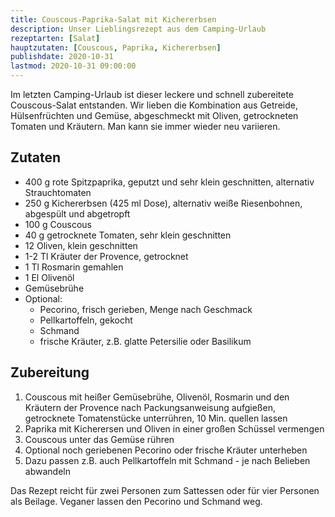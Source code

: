 ```yaml
---
title: Couscous-Paprika-Salat mit Kichererbsen
description: Unser Lieblingsrezept aus dem Camping-Urlaub
rezeptarten: [Salat]
hauptzutaten: [Couscous, Paprika, Kichererbsen]
publishdate: 2020-10-31
lastmod: 2020-10-31 09:00:00
---
```


Im letzten Camping-Urlaub ist dieser leckere und schnell zubereitete Couscous-Salat entstanden. Wir lieben die Kombination aus Getreide, Hülsenfrüchten und Gemüse, abgeschmeckt mit Oliven, getrockneten Tomaten und Kräutern. Man kann sie immer wieder neu variieren.

## Zutaten

- 400 g rote Spitzpaprika, geputzt und sehr klein geschnitten, alternativ Strauchtomaten
- 250 g Kichererbsen (425 ml Dose), alternativ weiße Riesenbohnen, abgespült und abgetropft
- 100 g Couscous
- 40 g getrocknete Tomaten, sehr klein geschnitten
- 12 Oliven, klein geschnitten
- 1-2 Tl Kräuter der Provence, getrocknet
- 1 Tl Rosmarin gemahlen
- 1 El Olivenöl
- Gemüsebrühe
- Optional:
  - Pecorino, frisch gerieben, Menge nach Geschmack
  - Pellkartoffeln, gekocht
  - Schmand
  - frische Kräuter, z.B. glatte Petersilie oder Basilikum

## Zubereitung

1. Couscous mit heißer Gemüsebrühe, Olivenöl, Rosmarin und den Kräutern der Provence nach Packungsanweisung aufgießen, getrocknete Tomatenstücke unterrühren, 10 Min. quellen lassen
2. Paprika mit Kicherersen und Oliven in einer großen Schüssel vermengen
3. Couscous unter das Gemüse rühren
4. Optional noch geriebenen Pecorino oder frische Kräuter unterheben 
5. Dazu passen z.B. auch Pellkartoffeln mit Schmand - je nach Belieben abwandeln

Das Rezept reicht für zwei Personen zum Sattessen oder für vier Personen als Beilage. Veganer lassen den Pecorino und Schmand weg. 